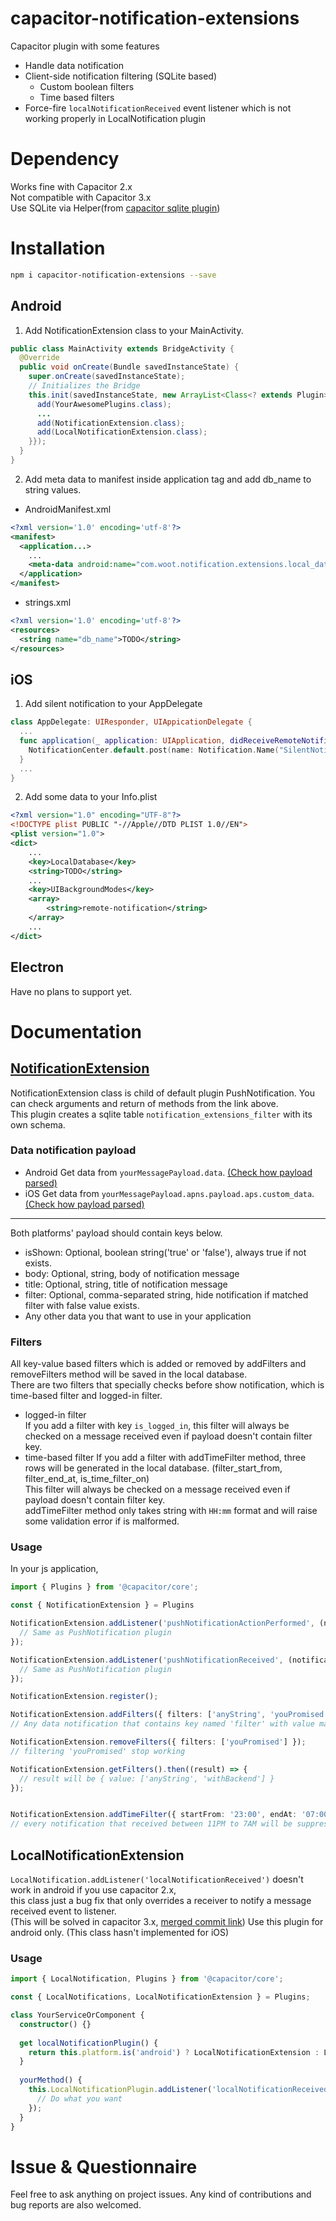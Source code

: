 # capacitor-notification-extensions  
Capacitor plugin with some features  
- Handle data notification  
- Client-side notification filtering (SQLite based)  
    - Custom boolean filters  
    - Time based filters  
- Force-fire `localNotificationReceived` event listener which is not working properly in LocalNotification plugin  

# Dependency
Works fine with Capacitor 2.x  
Not compatible with Capacitor 3.x  
Use SQLite via Helper(from [capacitor sqlite plugin](https://github.com/capacitor-community/sqlite))  

# Installation
```bash
npm i capacitor-notification-extensions --save
```
## Android
1. Add NotificationExtension class to your MainActivity.
```java
public class MainActivity extends BridgeActivity {
  @Override
  public void onCreate(Bundle savedInstanceState) {
    super.onCreate(savedInstanceState);
    // Initializes the Bridge
    this.init(savedInstanceState, new ArrayList<Class<? extends Plugin>>() {{
      add(YourAwesomePlugins.class);
      ...
      add(NotificationExtension.class);
      add(LocalNotificationExtension.class);
    }});
  }
}
```
2. Add meta data to manifest inside application tag and add db_name to string values.
- AndroidManifest.xml
```xml
<?xml version='1.0' encoding='utf-8'?>
<manifest>
  <application...>
    ...
    <meta-data android:name="com.woot.notification.extensions.local_database_name" android:value="@string/db_name" />
  </application>
</manifest>
```
- strings.xml
```xml
<?xml version='1.0' encoding='utf-8'?>
<resources>
  <string name="db_name">TODO</string>
</resources>
```

## iOS
1. Add silent notification to your AppDelegate
```swift
class AppDelegate: UIResponder, UIAppicationDelegate {
  ...
  func application(_ application: UIApplication, didReceiveRemoteNotification userInfo: [AnyHashable : Any], fetchCompletionHandler completionHandler: @escaping (UIBackgroundFetchResult) -> Void) {
    NotificationCenter.default.post(name: Notification.Name("SilentNotification"), object: nil, userInfo: userInfo)
  }
  ...
}
```
2. Add some data to your Info.plist
```xml
<?xml version="1.0" encoding="UTF-8"?>
<!DOCTYPE plist PUBLIC "-//Apple//DTD PLIST 1.0//EN">
<plist version="1.0">
<dict>
    ...
    <key>LocalDatabase</key>
    <string>TODO</string>
    ...
    <key>UIBackgroundModes</key>
    <array>
        <string>remote-notification</string>
    </array>
    ...
</dict>
```

## Electron
Have no plans to support yet.

# Documentation
## [NotificationExtension](https://github.com/no-dap/capacitor-notification-extensions/blob/master/src/definitions.d.ts)  
NotificationExtension class is child of default plugin PushNotification. You can check arguments and return of methods from the link above.  
This plugin creates a sqlite table `notification_extensions_filter` with its own schema.

### Data notification payload
- Android
    Get data from `yourMessagePayload.data`. [(Check how payload parsed)](https://github.com/no-dap/capacitor-notification-extensions/blob/master/android/src/main/java/com/woot/notification/extensions/FirebaseMessagingService.kt#L13)
- iOS
    Get data from `yourMessagePayload.apns.payload.aps.custom_data`. [(Check how payload parsed)](https://github.com/no-dap/capacitor-notification-extensions/blob/master/ios/Plugin/Plugin.swift#L53)  
  
---
Both platforms' payload should contain keys below.
- isShown: Optional, boolean string('true' or 'false'), always true if not exists.
- body: Optional, string, body of notification message
- title: Optional, string, title of notification message
- filter: Optional, comma-separated string, hide notification if matched filter with false value exists.
- Any other data you that want to use in your application

### Filters
All key-value based filters which is added or removed by addFilters and removeFilters method will be saved in the local database.  
There are two filters that specially checks before show notification, which is time-based filter and logged-in filter.  
- logged-in filter  
    If you add a filter with key `is_logged_in`, this filter will always be checked on a message received even if payload doesn't contain filter key.  
- time-based filter
    If you add a filter with addTimeFilter method, three rows will be generated in the local database. (filter_start_from, filter_end_at, is_time_filter_on)  
    This filter will always be checked on a message received even if payload doesn't contain filter key.  
    addTimeFilter method only takes string with `HH:mm` format and will raise some validation error if is malformed.

### Usage
In your js application,  
```typescript
import { Plugins } from '@capacitor/core';

const { NotificationExtension } = Plugins

NotificationExtension.addListener('pushNotificationActionPerformed', (notification: PushNotificationActionPerformed) => {
  // Same as PushNotification plugin
});

NotificationExtension.addListener('pushNotificationReceived', (notification: YourPayloadType) => {
  // Same as PushNotification plugin
});

NotificationExtension.register();

NotificationExtension.addFilters({ filters: ['anyString', 'youPromised', 'withBackend'] });
// Any data notification that contains key named 'filter' with value matched above will be suppressed by plugin.

NotificationExtension.removeFilters({ filters: ['youPromised'] });
// filtering 'youPromised' stop working

NotificationExtension.getFilters().then((result) => {
  // result will be { value: ['anyString', 'withBackend'] }
});


NotificationExtension.addTimeFilter({ startFrom: '23:00', endAt: '07:00' });
// every notification that received between 11PM to 7AM will be suppressed
```

## LocalNotificationExtension  
`LocalNotification.addListener('localNotificationReceived')` doesn't work in android if you use capacitor 2.x,  
this class just a bug fix that only overrides a receiver to notify a message received event to listener.  
(This will be solved in capacitor 3.x, [merged commit link](https://github.com/ionic-team/capacitor-plugins/pull/217/commits/a499ddf4f8729119550c55f9c44549d29cf544f4))
Use this plugin for android only. (This class hasn't implemented for iOS)  

### Usage
```typescript
import { LocalNotification, Plugins } from '@capacitor/core';

const { LocalNotifications, LocalNotificationExtension } = Plugins;

class YourServiceOrComponent {
  constructor() {}
  
  get localNotificationPlugin() {
    return this.platform.is('android') ? LocalNotificationExtension : LocalNotifications;
  }
  
  yourMethod() {
    this.LocalNotificationPlugin.addListener('localNotificationReceived', (localNotification: LocalNotification) => {
      // Do what you want
    });
  }
}
```

# Issue & Questionnaire
Feel free to ask anything on project issues. Any kind of contributions and bug reports are also welcomed.

